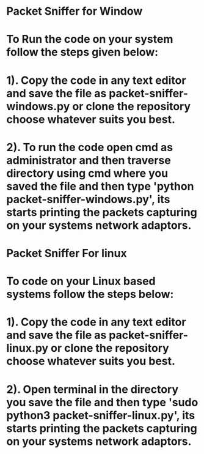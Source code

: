 # Packet Sniffer for Window
# To Run the code on your system follow the steps given below:
# 1). Copy the code in any text editor and save the file as packet-sniffer-windows.py or clone the repository choose whatever suits you best.
# 2). To run the code open cmd as administrator and then traverse directory using cmd where you saved the file and then type 'python packet-sniffer-windows.py', its starts printing the packets capturing on your systems network adaptors.

# Packet Sniffer For linux
# To code on your Linux based systems follow the steps below:
# 1). Copy the code in any text editor and save the file as packet-sniffer-linux.py or clone the repository choose whatever suits you best.
# 2). Open terminal in the directory you save the file and then type 'sudo python3 packet-sniffer-linux.py', its starts printing the packets capturing on your systems network adaptors.
